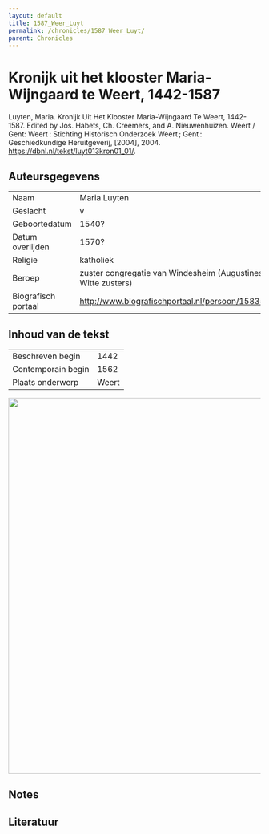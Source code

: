 ```yaml
---
layout: default
title: 1587_Weer_Luyt
permalink: /chronicles/1587_Weer_Luyt/
parent: Chronicles
--- 
```



# Kronĳk uit het klooster Maria-Wĳngaard te Weert, 1442-1587 

Luyten, Maria. Kronĳk Uit Het Klooster Maria-Wĳngaard Te Weert, 1442-1587. Edited by Jos. Habets, Ch. Creemers, and A. Nieuwenhuizen. Weert / Gent: Weert : Stichting Historisch Onderzoek Weert ; Gent : Geschiedkundige Heruitgeverij, [2004], 2004. https://dbnl.nl/tekst/luyt013kron01_01/. 

## Auteursgegevens 

| | | 
| --------------- | --------------- | 
| Naam | Maria Luyten | 
| Geslacht | v | 
 | Geboortedatum | 1540? | 
| Datum overlijden | 1570? | 
| Religie | katholiek | 
| Beroep | zuster congregatie van Windesheim (Augustinessen/ Witte zusters) | 
| Biografisch portaal | http://www.biografischportaal.nl/persoon/15835949 | 

## Inhoud van de tekst 

| | | 
| --------------- | --------------- | 
| Beschreven begin | 1442 | 
| Contemporain begin | 1562 | 
| Plaats onderwerp | Weert | 

[<img src="..\..\barplots_chronicles\1587_Weer_Luyt.jpg" width="750"/>](..\..\barplots_chronicles\1587_Weer_Luyt.jpg) 

## Notes 

## Literatuur 

